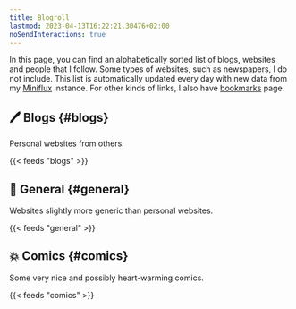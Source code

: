 ```yaml
---
title: Blogroll
lastmod: 2023-04-13T16:22:21.30476+02:00
noSendInteractions: true
---
```


In this page, you can find an alphabetically sorted list of blogs, websites and people that I follow. Some types of websites, such as newspapers, I do not include. This list is automatically updated every day with new data from my [Miniflux](https://miniflux.app/) instance. For other kinds of links, I also have [bookmarks](/bookmarks) page.

<!--more-->

## 🖊️ Blogs {#blogs}

Personal websites from others.

{{< feeds "blogs" >}}

## 📡 General {#general}

Websites slightly more generic than personal websites.

{{< feeds "general" >}}

## 💥 Comics {#comics}

Some very nice and possibly heart-warming comics.

{{< feeds "comics" >}}
